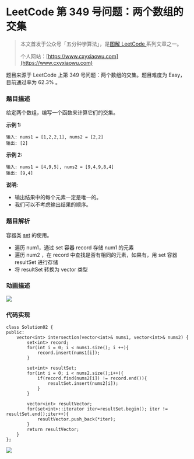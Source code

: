 # LeetCode 第 349 号问题：两个数组的交集

> 本文首发于公众号「五分钟学算法」，是[图解 LeetCode ](<https://github.com/MisterBooo/LeetCodeAnimation>)系列文章之一。
>
> 个人网站：[https://www.cxyxiaowu.com](https://www.cxyxiaowu.com)

题目来源于 LeetCode 上第 349 号问题：两个数组的交集。题目难度为 Easy，目前通过率为 62.3% 。

### 题目描述

给定两个数组，编写一个函数来计算它们的交集。

**示例 1:**

```
输入: nums1 = [1,2,2,1], nums2 = [2,2]
输出: [2]
```

**示例 2:**

```
输入: nums1 = [4,9,5], nums2 = [9,4,9,8,4]
输出: [9,4]
```

**说明:**

- 输出结果中的每个元素一定是唯一的。
- 我们可以不考虑输出结果的顺序。

### 题目解析

容器类 [set](https://zh.cppreference.com/w/cpp/container/set) 的使用。

- 遍历 num1，通过 set 容器 record 存储 num1 的元素
- 遍历 num2 ，在 record 中查找是否有相同的元素，如果有，用 set 容器 resultSet 进行存储
- 将 resultSet 转换为 vector 类型

### 动画描述

![](https://blog-1257126549.cos.ap-guangzhou.myqcloud.com/blog/xfx1k.gif)

### 代码实现

```
class Solution02 {
public:
    vector<int> intersection(vector<int>& nums1, vector<int>& nums2) {
        set<int> record;
        for(int i = 0; i < nums1.size(); i ++){
            record.insert(nums1[i]);
        }
        
        set<int> resultSet;
        for(int i = 0; i < nums2.size();i++){
            if(record.find(nums2[i]) != record.end()){
                resultSet.insert(nums2[i]);
            }
        }
        
        vector<int> resultVector;
        for(set<int>::iterator iter=resultSet.begin(); iter != resultSet.end();iter++){
            resultVector.push_back(*iter);
        }
        return resultVector;
    }
};
```





![](https://blog-1257126549.cos.ap-guangzhou.myqcloud.com/blog/y7jcl.png)